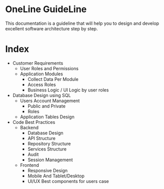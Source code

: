 # OneLine GuideLine
This documentation is a guideline that will help you to design and develop excellent software architecture step by step.

# Index
- Customer Requirements
  - User Roles and Permissions
  - Application Modules
    - Collect Data Per Module
    - Access Roles
    - Business Logic / UI Logic by user roles
- Database Design using SQL
  - Users Account Management
    - Public and Private
    - Roles
  - Application Tables Design
- Code Best Practices
  - Backend
    - Database Design
    - API Structure
    - Repository Structure
    - Services Structure
    - Audit
    - Session Management
  - Frontend
    - Responsive Design
    - Mobile And Tablet/Desktop
    - UI/UX Best components for users case
